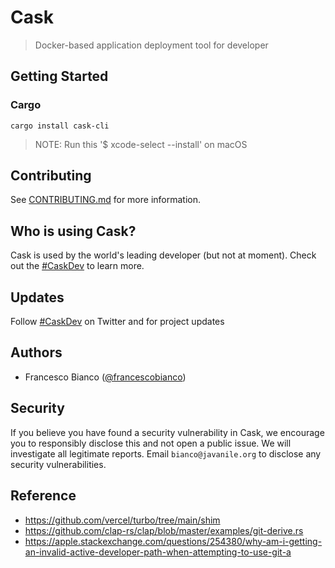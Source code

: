 # Cask

> Docker-based application deployment tool for developer

<!--
<p align="center">
  <a href="https://turbo.build">
    <picture>
      <source media="(prefers-color-scheme: dark)" srcset="https://user-images.githubusercontent.com/4060187/196936123-f6e1db90-784d-4174-b774-92502b718836.png">
      <img src="https://user-images.githubusercontent.com/4060187/196936104-5797972c-ab10-4834-bd61-0d1e5f442c9c.png" height="128">
    </picture>
    <h1 align="center">Turbo</h1>
  </a>
</p>

<p align="center">
  <a aria-label="Vercel logo" href="https://vercel.com">
    <img src="https://img.shields.io/badge/MADE%20BY%20Vercel-000000.svg?style=for-the-badge&logo=Vercel&labelColor=000">
  </a>
  <a aria-label="NPM version" href="https://www.npmjs.com/package/turbo">
    <img alt="" src="https://img.shields.io/npm/v/turbo.svg?style=for-the-badge&labelColor=000000">
  </a>
  <a aria-label="License" href="https://github.com/vercel/turbo/blob/main/LICENSE">
    <img alt="" src="https://img.shields.io/npm/l/turbo.svg?style=for-the-badge&labelColor=000000&color=">
  </a>
  <a aria-label="Join the community on GitHub" href="https://github.com/vercel/turbo/discussions">
    <img alt="" src="https://img.shields.io/badge/Join%20the%20community-blueviolet.svg?style=for-the-badge&logo=turborepo&labelColor=000000&logoWidth=20&logoColor=white">
  </a>
</p>

Turbo is an next-generation toolchain for frontend development, written in Rust. It consists of 3 major parts:

- [**Turbopack:**](https://turbo.build/pack) an incremental bundler (the successor to Webpack)
- [**Turborepo:**](https://turbo.build/repo) an incremental build system
- The Turbo engine: a low-level incremental computation and memoization engine
-->

## Getting Started

### Cargo

```shell
cargo install cask-cli
```

> NOTE: Run this '$ xcode-select --install' on macOS

## Contributing

See [CONTRIBUTING.md](./CONTRIBUTING.md) for more information.

<!-- 
## Community

The Turbo community can be found on [GitHub Discussions](https://github.com/vercel/turbo/discussions), where you can ask questions, voice ideas, and share your projects.

To chat with other community members, you can join the [Turbo Discord](https://turbo.build/discord)

Our [Code of Conduct](https://github.com/vercel/turbo/blob/main/CODE_OF_CONDUCT.md) applies to all Turbo community channels.
-->

## Who is using Cask?

Cask is used by the world's leading developer (but not at moment). Check out the [#CaskDev](https://twitter.com/hashtag/CaskDev) to learn more.

## Updates

Follow [#CaskDev](https://twitter.com/hashtag/CaskDev) on Twitter and for project updates

## Authors

- Francesco Bianco ([@francescobianco](https://twitter.com/francescobianco))

## Security

If you believe you have found a security vulnerability in Cask, we encourage you to responsibly disclose this and not open a public issue. We will investigate all legitimate reports. Email `bianco@javanile.org` to disclose any security vulnerabilities.

## Reference

- <https://github.com/vercel/turbo/tree/main/shim>
- <https://github.com/clap-rs/clap/blob/master/examples/git-derive.rs>
- <https://apple.stackexchange.com/questions/254380/why-am-i-getting-an-invalid-active-developer-path-when-attempting-to-use-git-a>

